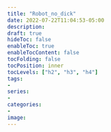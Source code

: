 ```yaml
---
title: "Robot_no_dick"
date: 2022-07-22T11:04:53-05:00
description:
draft: true
hideToc: false
enableToc: true
enableTocContent: false
tocFolding: false
tocPosition: inner
tocLevels: ["h2", "h3", "h4"]
tags:
-
series:
-
categories:
-
image:
---
```

